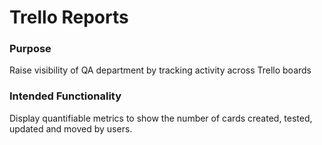 # Trello Reports

### Purpose
Raise visibility of QA department by tracking activity across Trello boards

### Intended Functionality
Display quantifiable metrics to show the number of cards created, tested, updated and moved by users.